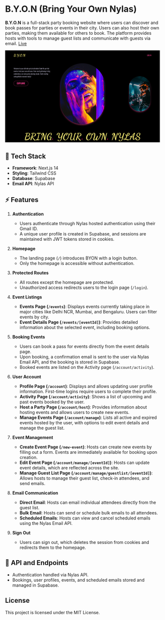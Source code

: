 # B.Y.O.N (Bring Your Own Nylas)

**B.Y.O.N** is a full-stack party booking website where users can discover and book passes for parties or events in their city. Users can also host their own parties, making them available for others to book. The platform provides hosts with tools to manage guest lists and communicate with guests via email. [Live](https://byon.vercel.app/)

![B.Y.O.N UI](./public/byon-ui.png)

## 🔋 Tech Stack

- **Framework**: Next.js 14
- **Styling**: Tailwind CSS
- **Database**: Supabase
- **Email API**: Nylas API

## ⚡ Features

1. **Authentication**

   - Users authenticate through Nylas hosted authentication using their Gmail ID.
   - A unique user profile is created in Supabase, and sessions are maintained with JWT tokens stored in cookies.

2. **Homepage**

   - The landing page (`/`) introduces BYON with a login button.
   - Only the homepage is accessible without authentication.

3. **Protected Routes**

   - All routes except the homepage are protected.
   - Unauthorized access redirects users to the login page (`/login`).

4. **Event Listings**

   - **Events Page (`/events`)**: Displays events currently taking place in major cities like Delhi NCR, Mumbai, and Bengaluru. Users can filter events by city.
   - **Event Details Page (`/events/[eventId]`)**: Provides detailed information about the selected event, including booking options.

5. **Booking Events**

   - Users can book a pass for events directly from the event details page.
   - Upon booking, a confirmation email is sent to the user via Nylas Email API, and the booking is stored in Supabase.
   - Booked events are listed on the Activity page (`/account/activity`).

6. **User Account**

   - **Profile Page (`/account`)**: Displays and allows updating user profile information. First-time logins require users to complete their profile.
   - **Activity Page (`/account/activity`)**: Shows a list of upcoming and past events booked by the user.
   - **Host a Party Page (`/account/host`)**: Provides information about hosting events and allows users to create new events.
   - **Manage Events Page (`/account/manage`)**: Lists all active and expired events hosted by the user, with options to edit event details and manage the guest list.

7. **Event Management**

   - **Create Event Page (`/new-event`)**: Hosts can create new events by filling out a form. Events are immediately available for booking upon creation.
   - **Edit Event Page (`/account/manage/[eventId]`)**: Hosts can update event details, which are reflected across the site.
   - **Manage Guest List Page (`/account/manage/guestlist/[eventId]`)**: Allows hosts to manage their guest list, check-in attendees, and send emails.

8. **Email Communication**

   - **Direct Email**: Hosts can email individual attendees directly from the guest list.
   - **Bulk Email**: Hosts can send or schedule bulk emails to all attendees.
   - **Scheduled Emails**: Hosts can view and cancel scheduled emails using the Nylas Email API.

9. **Sign Out**
   - Users can sign out, which deletes the session from cookies and redirects them to the homepage.

## 🚀 API and Endpoints

- Authentication handled via Nylas API.
- Bookings, user profiles, events, and scheduled emails stored and managed in Supabase.

## License

This project is licensed under the MIT License.
